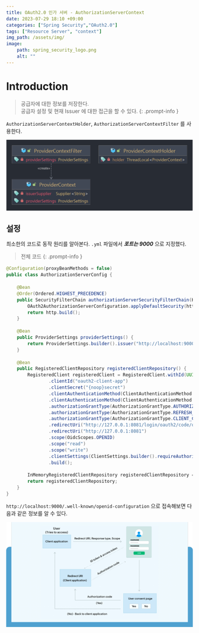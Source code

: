```yaml
---
title: OAuth2.0 인가 서버 - AuthorizationServerContext
date: 2023-07-29 18:10 +09:00
categories: ["Spring Security","OAuth2.0"]
tags: ["Resource Server", "context"]
img_path: /assets/img/
image:
    path: spring_security_logo.png
    alt: ""
---
```


# Introduction

> 공급자에 대한 정보를 저장한다. <br/>
> 공급자 설정 및 현재 Issuer 에 대한 접근을 할 수 있다.
{: .prompt-info }

`AuthorizationServerContextHolder`, `AuthorizationServerContextFilter` 를 사용한다. 

![authorization server context](../../../../../assets/img/oauth2/oauth2_authorization_server/context.png)


## 설정

최소한의 코드로 동작 원리를 알아본다. `.yml` 파일에서 ***포트는 9000*** 으로 지정했다.


> 전체 코드
{: .prompt-info }

```java
@Configuration(proxyBeanMethods = false)
public class AuthorizationServerConfig {

	@Bean
	@Order(Ordered.HIGHEST_PRECEDENCE)
	public SecurityFilterChain authorizationServerSecurityFilterChain(HttpSecurity http) throws Exception {
		OAuth2AuthorizationServerConfiguration.applyDefaultSecurity(http);
		return http.build();
	}

	@Bean
	public ProviderSettings providerSettings() {
		return ProviderSettings.builder().issuer("http://localhost:9000").build();
	}

	@Bean
	public RegisteredClientRepository registeredClientRepository() {
		RegisteredClient registeredClient = RegisteredClient.withId(UUID.randomUUID().toString())
				.clientId("oauth2-client-app")
				.clientSecret("{noop}secret")
				.clientAuthenticationMethod(ClientAuthenticationMethod.CLIENT_SECRET_BASIC)
				.clientAuthenticationMethod(ClientAuthenticationMethod.NONE)
				.authorizationGrantType(AuthorizationGrantType.AUTHORIZATION_CODE)
				.authorizationGrantType(AuthorizationGrantType.REFRESH_TOKEN)
				.authorizationGrantType(AuthorizationGrantType.CLIENT_CREDENTIALS)
				.redirectUri("http://127.0.0.1:8081/login/oauth2/code/oauth2-client-app")
				.redirectUri("http://127.0.0.1:8081")
				.scope(OidcScopes.OPENID)
				.scope("read")
				.scope("write")
				.clientSettings(ClientSettings.builder().requireAuthorizationConsent(true).build())
				.build();

		InMemoryRegisteredClientRepository registeredClientRepository = new InMemoryRegisteredClientRepository(registeredClient);
		return registeredClientRepository;
	}
}
```

`http://localhost:9000/.well-known/openid-configuration` 으로 접속해보면 다음과 같은 정보를 알 수 있다.

![openid-configuration](../../../../../assets/img/oidc/openid-connect-oidcexplained.png)

<!-- ```javscript
{
    "issuer": "http://localhost:9000",
    "authorization_endpoint": "http://localhost:9000/oauth2/authorize",
    "token_endpoint": "http://localhost:9000/oauth2/token",
    "token_endpoint_auth_methods_supported": [
        "client_secret_basic",
        "client_secret_post",
        "client_secret_jwt",
        "private_key_jwt"
    ],
    "jwks_uri": "http://localhost:9000/oauth2/jwks",
    "userinfo_endpoint": "http://localhost:9000/userinfo",
    "response_types_supported": [
        "code"
    ],
    "grant_types_supported": [
        "authorization_code",
        "client_credentials",
        "refresh_token"
    ],
    "revocation_endpoint": "http://localhost:9000/oauth2/revoke",
        "revocation_endpoint_auth_methods_supported": [
        "client_secret_basic",
        "client_secret_post",
        "client_secret_jwt",
        "private_key_jwt"
    ],
    "introspection_endpoint": "http://localhost:9000/oauth2/introspect",
        "introspection_endpoint_auth_methods_supported": [
        "client_secret_basic",
        "client_secret_post",
        "client_secret_jwt",
        "private_key_jwt"
    ],
    "subject_types_supported": [
        "public"
    ],
    "id_token_signing_alg_values_supported": [
        "RS256"
    ],
    "scopes_supported": [
        "openid"
    ]
}
``` -->


